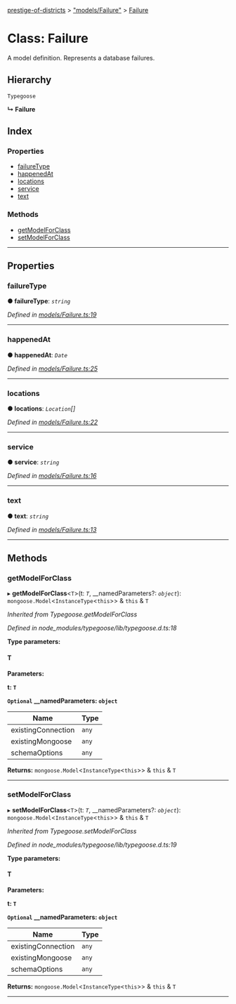 [prestige-of-districts](../README.md) > ["models/Failure"](../modules/_models_failure_.md) > [Failure](../classes/_models_failure_.failure.md)

# Class: Failure

A model definition. Represents a database failures.

## Hierarchy

 `Typegoose`

**↳ Failure**

## Index

### Properties

* [failureType](_models_failure_.failure.md#failuretype)
* [happenedAt](_models_failure_.failure.md#happenedat)
* [locations](_models_failure_.failure.md#locations)
* [service](_models_failure_.failure.md#service)
* [text](_models_failure_.failure.md#text)

### Methods

* [getModelForClass](_models_failure_.failure.md#getmodelforclass)
* [setModelForClass](_models_failure_.failure.md#setmodelforclass)

---

## Properties

<a id="failuretype"></a>

###  failureType

**● failureType**: *`string`*

*Defined in [models/Failure.ts:19](https://github.com/YarosJ/prestige-of-districts/blob/dea42b4/models/Failure.ts#L19)*

___
<a id="happenedat"></a>

###  happenedAt

**● happenedAt**: *`Date`*

*Defined in [models/Failure.ts:25](https://github.com/YarosJ/prestige-of-districts/blob/dea42b4/models/Failure.ts#L25)*

___
<a id="locations"></a>

###  locations

**● locations**: *`Location`[]*

*Defined in [models/Failure.ts:22](https://github.com/YarosJ/prestige-of-districts/blob/dea42b4/models/Failure.ts#L22)*

___
<a id="service"></a>

###  service

**● service**: *`string`*

*Defined in [models/Failure.ts:16](https://github.com/YarosJ/prestige-of-districts/blob/dea42b4/models/Failure.ts#L16)*

___
<a id="text"></a>

###  text

**● text**: *`string`*

*Defined in [models/Failure.ts:13](https://github.com/YarosJ/prestige-of-districts/blob/dea42b4/models/Failure.ts#L13)*

___

## Methods

<a id="getmodelforclass"></a>

###  getModelForClass

▸ **getModelForClass**<`T`>(t: *`T`*, __namedParameters?: *`object`*): `mongoose.Model`<`InstanceType`<`this`>> & `this` & `T`

*Inherited from Typegoose.getModelForClass*

*Defined in node_modules/typegoose/lib/typegoose.d.ts:18*

**Type parameters:**

#### T 
**Parameters:**

**t: `T`**

**`Optional` __namedParameters: `object`**

| Name | Type |
| ------ | ------ |
| existingConnection | `any` |
| existingMongoose | `any` |
| schemaOptions | `any` |

**Returns:** `mongoose.Model`<`InstanceType`<`this`>> & `this` & `T`

___
<a id="setmodelforclass"></a>

###  setModelForClass

▸ **setModelForClass**<`T`>(t: *`T`*, __namedParameters?: *`object`*): `mongoose.Model`<`InstanceType`<`this`>> & `this` & `T`

*Inherited from Typegoose.setModelForClass*

*Defined in node_modules/typegoose/lib/typegoose.d.ts:19*

**Type parameters:**

#### T 
**Parameters:**

**t: `T`**

**`Optional` __namedParameters: `object`**

| Name | Type |
| ------ | ------ |
| existingConnection | `any` |
| existingMongoose | `any` |
| schemaOptions | `any` |

**Returns:** `mongoose.Model`<`InstanceType`<`this`>> & `this` & `T`

___


